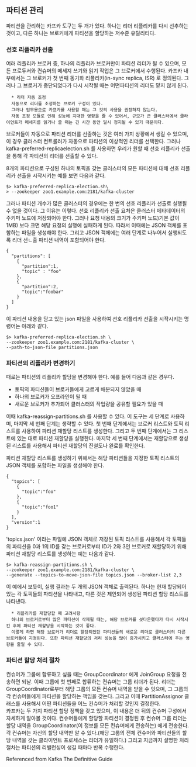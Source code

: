 ## 파티션 관리
파티션을 관리하는 카프카 도구는 두 개가 있다.
하나는 리더 리플리카를 다시 선추하는 것이고, 다른 하나는 브로커에게 파티션을 할당하는 저수준 유틸리티다.

### 선호 리플리카 선출
여러 리플리카 브로커 중, 하나의 리플리카 브로커만이 파티션 리더가 될 수 있으며, 모든 프로듀서와 컨슈머의 메세지 쓰기와 읽기 작업은 그 브로커에서 수행된다.
카프카 내부에서는 그 브로커가 첫 번째 동기화 리플리카(in-sync replica, ISR) 로 정의된다.
그러나 그 브로커가 중단되었다가 다시 시작될 때는 어떤파티션의 리더도 맡지 않게 된다.

      * 리더 자동 조정
      자동으로 리더를 조정하는 브로커 구성이 있다.
      그러나 업무용으로 카프카를 사용할 때는 그 것의 사용을 권장하지 않는다.
      자동 조정 모듈로 인해 성능에 지대한 영향을 줄 수 있어서, 규모가 큰 클러스터에서 클라이언트가 메세지를 읽거나 쓸 때는 긴 시간 동안 일시 정지될 수 있기 때문이다.
      
브로커들이 자동으로 파티션 리더를 선출하는 것은 여러 가지 상황에서 생길 수 있으며, 이 경우 클러스터 컨트롤러가 자동으로 파티션의 이상적인 리더를 선택한다.
그러나 kafka-preferred-replicaelection.sh 를 사용하면 우리가 원할 때 선호 리플리카 선출을 통해 각 파티션의 리더를 선출할 수 있다.

8개의 파티션으로 구성된 하나의 토픽을 갖는 클러스터의 모든 파티션에 대해 선호 리플리카 선출을 시작시키는 예를 보면 다음과 같다.

    $> kafka-preferred-replica-election.sh\
    > --zookeeper zoo1.example.com:2181/kafka-cluster

그러나 파티션 개수가 많은 클러스터의 경우에는 한 번의 선호 리플리카 선출로 실행될 수 없을 것이다.
그 이유는 이렇다. 선호 리플리카 선출 요처은 클러스터 메타데이터의 주키퍼 노드에 저장되어야 한다.
그러나 요청 내용의 크기가 주키퍼 노드)기본 값이 1MB) 보다 크면 해당 요청의 실행에 실패하게 된다.
따라서 이때에는 JSON 객체를 포함하는 파일을 생성해야 한다. 그리고 JSON 객체에는 여러 단계로 나누어서 실행되도록 리더 선ㄴ출 파티션 내역이 포함되어야 한다.

    {
      "partitions": [
        {
          "partition":1,
          "topic" : "foo"
        },
        {
          "partition":2,
          "topic":"foobar"
        }
      ]
    }

이 파티션 내용을 담고 있는 json 파일을 사용하여 선호 리플리카 선출을 시작시키는 명령어는 아래와 같다.

    $> kafka-preferred-replica-election.sh \
    --zookeeper zoo1.example.com:2181/kafka-cluster \
    --path-to-json-file partitions.json


### 파티션의 리플리카 변경하기
때로는 파티션의 리플리카 할당을 변경해야 한다. 예를 들어 다음과 같은 경우다.

- 토픽의 파티션들이 브로커들에게 고르게 배분되지 않았을 때
- 하나의 브로커가 오프라인이 될 때
- 새로운 브로커가 추가되어 클러스터의 작업량을 공유할 필요가 있을 때

이때 kafka-reassign-partitions.sh 를 사용할 수 있다. 이 도구는 세 단계로 사용하며, 마지막 세 번째 단계는 생략할 수 있다.
첫 번째 단계에서는 브로커 리스트와 토픽 리스트를 사용하여 파티션 재할당 리스트를 생성한다.
그리고 두 번째 단계에서는 그 리스트에 있는 대로 파티션 재할당을 실행한다. 마지막 세 번째 단계에서는 재할당으로 생성된 리스트를 사용해서 파티션 재할당의 진철도나 완료를 확인한다.

파티션 재할당 리스트를 생성하기 위해서는 해당 파티션들을 지정한 토픽 리스트의 JSON 객체를 포함하는 파일을 생성해야 한다.

    {
      "topics": [
        {
          "topic":"foo"
        },
        {
          "topic":"foo1"
        }
      ],
      "version":1
    }
 
'topics.json' 이라는 파일에 JSON 객체로 저장된 토픽 리스트를 사용해서 각 토픽들의 파티션을 0과 1의 ID를 갖는 브로커로부터 ID가 2와 3인 브로커로 재할당하기 위해 파티션 재할당 리스트를 생성하는 예는 다음과 같다.

    $> kafka-reassign-partitions.sh \
    --zookeeper zoo1.example.com:2181/kafka-cluster \
    --generate --topics-to-move-json-file topics.json --broker-list 2,3

이 예에서 보듯이, 실행 결과는 두 개의 JSON 객체로 출력된다. 하나는 현재 할당되어 있는 각 토픽들의 파티션을 나타내고, 다른 것은 제안되어 생성된 파티션 할당 리스트를 나타낸다.

      * 리플리카를 재할당할 때 고려사항
      하나의 브로커로부터 많은 파티션이 삭제될 때는, 해당 브로커를 셧다운했다가 다시 시작시킨 후에 파티션 재할당을 시작하는 것이 좋다.
      이렇게 하면 해당 브로커가 리더로 할당되었던 파티션들의 새로운 리더로 클러스터의 다른 브로커들이 지정된다. 또한 파티션 재할당의 처리 성능을 많이 증가시키고 클러스터에 주는 영향을 줄일 수 있다.
      
      
### 파티션 할당 처리 절차

컨슈머가 그룹에 합류하고 싶을 때는 GroupCoordinator 에게 JoinGroup 요청을 전송하면 되낟. 이때 그룹에 첫 번째로 합류하는 컨슈머는 그룹 리더가 된다.
리더는 GroupCoordinator로부터 해당 그룹의 모든 컨슈머 내역을 받을 수 잇으며, 그 그룹의 각 컨슈머들에게 파티션을 할당하는 책임을 갖는다. 그리고 이때 PartitionAssignor 클래스를 사용해서 어떤 파티션들을 어느 컨슈머가 처리할 것인지 결정한다.</br>
카프카는 두 가지 파티션 할당 정책을 갖고 있으며, 이 내용은 더 뒤의 컨슈머 구성에서 자세하게 알아볼 것이다. 컨슈머들에게 할당할 파티션이 결정된 후 컨슈머 그룹 리더는 할당 내역을 GroupCoordinator(이 정보를 모든 컨슈머에게 전송하는) 에게 전송한다. 각 컨슈머는 자신의 할당 내역만 알 수 있다.(해당 그룹의 전체 컨슈머와 파티션들의 할당 내역을 갖는 클라이언트 프로세스는 리더가 유일하다.)
그리고 지금까지 설명한 처리 절차는 파티션의 리밸런싱이 생길 때마다 반복 수행한다.


      
      
   
   
   Referenced from Kafka The Definitive Guide
